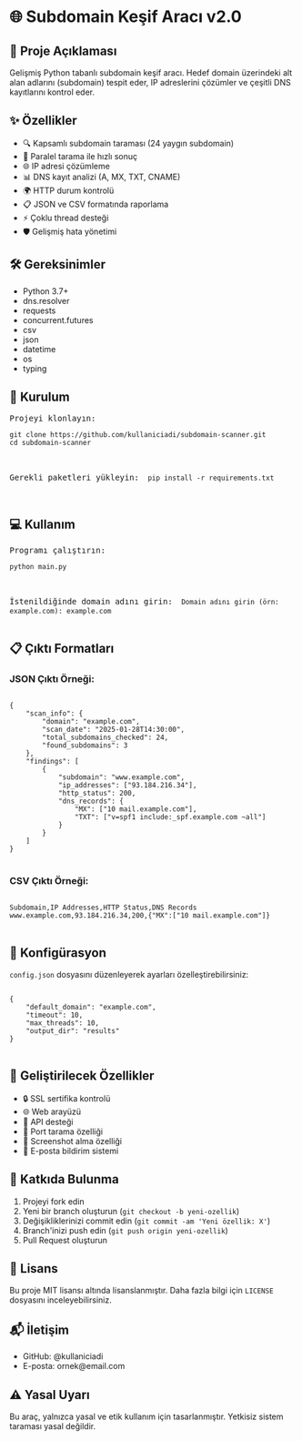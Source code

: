 <h1>🌐 Subdomain Keşif Aracı v2.0</h1>

<h2>📝 Proje Açıklaması</h2>
<p>Gelişmiş Python tabanlı subdomain keşif aracı. Hedef domain üzerindeki alt alan adlarını (subdomain) tespit eder, IP adreslerini çözümler ve çeşitli DNS kayıtlarını kontrol eder.</p>

<h2>✨ Özellikler</h2>
<ul>
    <li>🔍 Kapsamlı subdomain taraması (24 yaygın subdomain)</li>
    <li>🚀 Paralel tarama ile hızlı sonuç</li>
    <li>🌐 IP adresi çözümleme</li>
    <li>📊 DNS kayıt analizi (A, MX, TXT, CNAME)</li>
    <li>🌍 HTTP durum kontrolü</li>
    <li>📋 JSON ve CSV formatında raporlama</li>
    <li>⚡ Çoklu thread desteği</li>
    <li>🛡️ Gelişmiş hata yönetimi</li>
</ul>

<h2>🛠 Gereksinimler</h2>
<ul>
    <li>Python 3.7+</li>
    <li>dns.resolver</li>
    <li>requests</li>
    <li>concurrent.futures</li>
    <li>csv</li>
    <li>json</li>
    <li>datetime</li>
    <li>os</li>
    <li>typing</li>
</ul>

<h2>🚀 Kurulum</h2>
<pre>
Projeyi klonlayın:
<code>
git clone https://github.com/kullaniciadi/subdomain-scanner.git
cd subdomain-scanner
</code>

Gerekli paketleri yükleyin:
<code>
pip install -r requirements.txt
</code>
</pre>

<h2>💻 Kullanım</h2>
<pre>
Programı çalıştırın:
<code>
python main.py
</code>

İstenildiğinde domain adını girin:
<code>
Domain adını girin (örn: example.com): example.com
</code>
</pre>

<h2>📋 Çıktı Formatları</h2>
<h3>JSON Çıktı Örneği:</h3>
<pre>
<code>
{
    "scan_info": {
        "domain": "example.com",
        "scan_date": "2025-01-28T14:30:00",
        "total_subdomains_checked": 24,
        "found_subdomains": 3
    },
    "findings": [
        {
            "subdomain": "www.example.com",
            "ip_addresses": ["93.184.216.34"],
            "http_status": 200,
            "dns_records": {
                "MX": ["10 mail.example.com"],
                "TXT": ["v=spf1 include:_spf.example.com ~all"]
            }
        }
    ]
}
</code>
</pre>

<h3>CSV Çıktı Örneği:</h3>
<pre>
<code>
Subdomain,IP Addresses,HTTP Status,DNS Records
www.example.com,93.184.216.34,200,{"MX":["10 mail.example.com"]}
</code>
</pre>

<h2>🔧 Konfigürasyon</h2>
<p><code>config.json</code> dosyasını düzenleyerek ayarları özelleştirebilirsiniz:</p>
<pre>
<code>
{
    "default_domain": "example.com",
    "timeout": 10,
    "max_threads": 10,
    "output_dir": "results"
}
</code>
</pre>

<h2>🚧 Geliştirilecek Özellikler</h2>
<ul>
    <li>🔒 SSL sertifika kontrolü</li>
    <li>🌐 Web arayüzü</li>
    <li>🔌 API desteği</li>
    <li>🚪 Port tarama özelliği</li>
    <li>📸 Screenshot alma özelliği</li>
    <li>📧 E-posta bildirim sistemi</li>
</ul>

<h2>🤝 Katkıda Bulunma</h2>
<ol>
    <li>Projeyi fork edin</li>
    <li>Yeni bir branch oluşturun (<code>git checkout -b yeni-ozellik</code>)</li>
    <li>Değişikliklerinizi commit edin (<code>git commit -am 'Yeni özellik: X'</code>)</li>
    <li>Branch'inizi push edin (<code>git push origin yeni-ozellik</code>)</li>
    <li>Pull Request oluşturun</li>
</ol>

<h2>📄 Lisans</h2>
<p>Bu proje MIT lisansı altında lisanslanmıştır. Daha fazla bilgi için <code>LICENSE</code> dosyasını inceleyebilirsiniz.</p>

<h2>📬 İletişim</h2>
<ul>
    <li>GitHub: @kullaniciadi</li>
    <li>E-posta: ornek@email.com</li>
</ul>

<h2>⚠️ Yasal Uyarı</h2>
<p>Bu araç, yalnızca yasal ve etik kullanım için tasarlanmıştır. Yetkisiz sistem taraması yasal değildir.</p>
